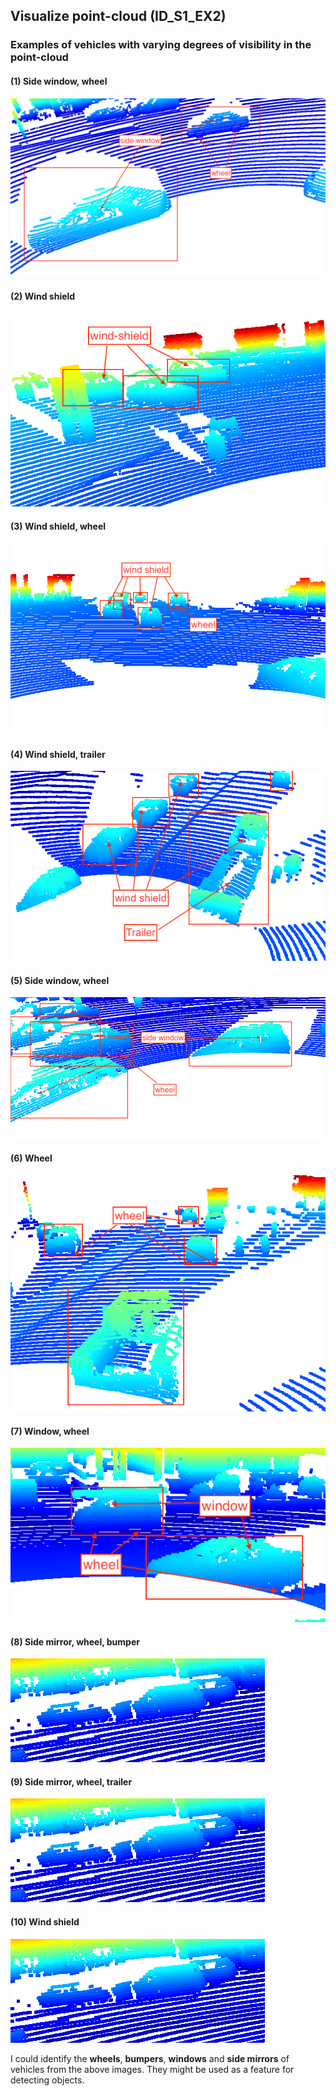## Visualize point-cloud (ID_S1_EX2)

### Examples of vehicles with varying degrees of visibility in the point-cloud
#### (1) Side window, wheel
![1](img/veh1.png)
#### (2) Wind shield
![2](img/veh2.png)
#### (3) Wind shield, wheel
![3](img/veh3.png)
#### (4) Wind shield, trailer
![4](img/veh4.png)
#### (5) Side window, wheel
![5](img/veh5.png)
#### (6) Wheel
![8](img/veh8.png)
#### (7) Window, wheel
![9](img/veh9.png)
#### (8) Side mirror, wheel, bumper
![11](img/veh10.png)
#### (9) Side mirror, wheel, trailer
![11](img/veh10.png)
#### (10) Wind shield
![11](img/veh10.png)

I could identify the **wheels**, **bumpers**, **windows** and **side mirrors** of vehicles from the above images.
They might be used as a feature for detecting objects.
